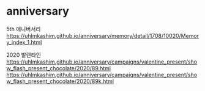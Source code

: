 # anniversary
5th 애니버서리<br>https://uhlmkashim.github.io/anniversary/memory/detail/1708/10020/Memory_index_1.html

2020 발렌타인<br>https://uhlmkashim.github.io/anniversary/campaigns/valentine_present/show_flash_present_chocolate/2020/89.html<br>https://uhlmkashim.github.io/anniversary/campaigns/valentine_present/show_flash_present_chocolate/2020/89k.html
